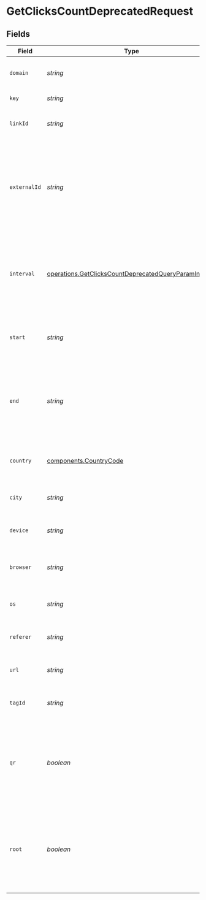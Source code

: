 # GetClicksCountDeprecatedRequest


## Fields

| Field                                                                                                                          | Type                                                                                                                           | Required                                                                                                                       | Description                                                                                                                    |
| ------------------------------------------------------------------------------------------------------------------------------ | ------------------------------------------------------------------------------------------------------------------------------ | ------------------------------------------------------------------------------------------------------------------------------ | ------------------------------------------------------------------------------------------------------------------------------ |
| `domain`                                                                                                                       | *string*                                                                                                                       | :heavy_minus_sign:                                                                                                             | The domain to filter analytics for.                                                                                            |
| `key`                                                                                                                          | *string*                                                                                                                       | :heavy_minus_sign:                                                                                                             | The short link slug.                                                                                                           |
| `linkId`                                                                                                                       | *string*                                                                                                                       | :heavy_minus_sign:                                                                                                             | The unique ID of the short link on Dub.                                                                                        |
| `externalId`                                                                                                                   | *string*                                                                                                                       | :heavy_minus_sign:                                                                                                             | This is the ID of the link in the your database. Must be prefixed with 'ext_' when passed as a query parameter.                |
| `interval`                                                                                                                     | [operations.GetClicksCountDeprecatedQueryParamInterval](../../models/operations/getclickscountdeprecatedqueryparaminterval.md) | :heavy_minus_sign:                                                                                                             | The interval to retrieve analytics for. Takes precedence over start and end. If undefined, defaults to 24h.                    |
| `start`                                                                                                                        | *string*                                                                                                                       | :heavy_minus_sign:                                                                                                             | The start date and time when to retrieve analytics from.                                                                       |
| `end`                                                                                                                          | *string*                                                                                                                       | :heavy_minus_sign:                                                                                                             | The end date and time when to retrieve analytics from. If not provided, defaults to the current date.                          |
| `country`                                                                                                                      | [components.CountryCode](../../models/components/countrycode.md)                                                               | :heavy_minus_sign:                                                                                                             | The country to retrieve analytics for.                                                                                         |
| `city`                                                                                                                         | *string*                                                                                                                       | :heavy_minus_sign:                                                                                                             | The city to retrieve analytics for.                                                                                            |
| `device`                                                                                                                       | *string*                                                                                                                       | :heavy_minus_sign:                                                                                                             | The device to retrieve analytics for.                                                                                          |
| `browser`                                                                                                                      | *string*                                                                                                                       | :heavy_minus_sign:                                                                                                             | The browser to retrieve analytics for.                                                                                         |
| `os`                                                                                                                           | *string*                                                                                                                       | :heavy_minus_sign:                                                                                                             | The OS to retrieve analytics for.                                                                                              |
| `referer`                                                                                                                      | *string*                                                                                                                       | :heavy_minus_sign:                                                                                                             | The referer to retrieve analytics for.                                                                                         |
| `url`                                                                                                                          | *string*                                                                                                                       | :heavy_minus_sign:                                                                                                             | The URL to retrieve analytics for.                                                                                             |
| `tagId`                                                                                                                        | *string*                                                                                                                       | :heavy_minus_sign:                                                                                                             | The tag ID to retrieve analytics for.                                                                                          |
| `qr`                                                                                                                           | *boolean*                                                                                                                      | :heavy_minus_sign:                                                                                                             | Filter for QR code scans. If true, filter for QR codes only. If false, filter for links only. If undefined, return both.       |
| `root`                                                                                                                         | *boolean*                                                                                                                      | :heavy_minus_sign:                                                                                                             | Filter for root domains. If true, filter for domains only. If false, filter for links only. If undefined, return both.         |